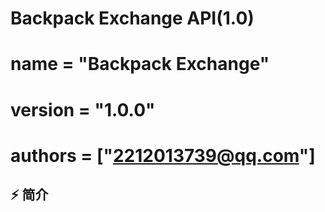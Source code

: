 # Backpack Exchange API(1.0)

# name = "Backpack Exchange"
# version = "1.0.0"
# authors = ["2212013739@qq.com"]

## ⚡ 简介
